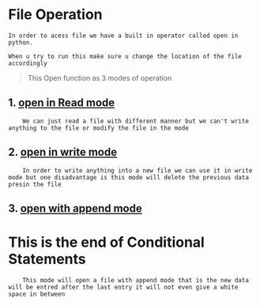 # File Operation 
```
In order to acess file we have a built in operator called open in python.

When u try to run this make sure u change the location of the file accordingly
```
> This Open function as 3 modes of operation
## 1. [open in Read mode](https://github.com/abhishekpshenoy/Python/blob/main/fileoperation/readMode.py)
```
    We can just read a file with different manner but we can't write anything to the file or modify the file in the mode

```
## 2. [open in write mode](https://github.com/abhishekpshenoy/Python/blob/main/fileoperation/writeMode.py)
```
    In order to write anything into a new file we can use it in write mode but one disadvantage is this mode will delete the previous data presin the file
```
## 3. [open with append mode](https://github.com/abhishekpshenoy/Python/blob/main//fileoperation/appendMode.py)
# This is the end of Conditional Statements
```
    This mode will open a file with append mode that is the new data will be entred after the last entry it will not even give a white space in between
```